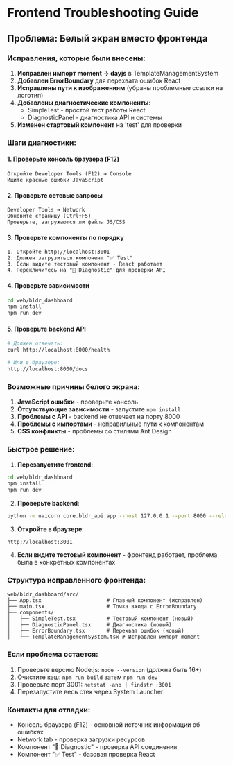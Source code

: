 # Frontend Troubleshooting Guide

## Проблема: Белый экран вместо фронтенда

### Исправления, которые были внесены:

1. **Исправлен импорт moment → dayjs** в TemplateManagementSystem
2. **Добавлен ErrorBoundary** для перехвата ошибок React
3. **Исправлены пути к изображениям** (убраны проблемные ссылки на логотип)
4. **Добавлены диагностические компоненты**:
   - SimpleTest - простой тест работы React
   - DiagnosticPanel - диагностика API и системы
5. **Изменен стартовый компонент** на 'test' для проверки

### Шаги диагностики:

#### 1. Проверьте консоль браузера (F12)
```
Откройте Developer Tools (F12) → Console
Ищите красные ошибки JavaScript
```

#### 2. Проверьте сетевые запросы
```
Developer Tools → Network
Обновите страницу (Ctrl+F5)
Проверьте, загружаются ли файлы JS/CSS
```

#### 3. Проверьте компоненты по порядку
```
1. Откройте http://localhost:3001
2. Должен загрузиться компонент "✅ Test"
3. Если видите тестовый компонент - React работает
4. Переключитесь на "🔧 Diagnostic" для проверки API
```

#### 4. Проверьте зависимости
```bash
cd web/bldr_dashboard
npm install
npm run dev
```

#### 5. Проверьте backend API
```bash
# Должен отвечать:
curl http://localhost:8000/health

# Или в браузере:
http://localhost:8000/docs
```

### Возможные причины белого экрана:

1. **JavaScript ошибки** - проверьте консоль
2. **Отсутствующие зависимости** - запустите `npm install`
3. **Проблемы с API** - backend не отвечает на порту 8000
4. **Проблемы с импортами** - неправильные пути к компонентам
5. **CSS конфликты** - проблемы со стилями Ant Design

### Быстрое решение:

1. **Перезапустите frontend**:
```bash
cd web/bldr_dashboard
npm install
npm run dev
```

2. **Проверьте backend**:
```bash
python -m uvicorn core.bldr_api:app --host 127.0.0.1 --port 8000 --reload
```

3. **Откройте в браузере**:
```
http://localhost:3001
```

4. **Если видите тестовый компонент** - фронтенд работает, проблема была в конкретных компонентах

### Структура исправленного фронтенда:

```
web/bldr_dashboard/src/
├── App.tsx                     # Главный компонент (исправлен)
├── main.tsx                    # Точка входа с ErrorBoundary
├── components/
│   ├── SimpleTest.tsx          # Тестовый компонент (новый)
│   ├── DiagnosticPanel.tsx     # Диагностика (новый)
│   ├── ErrorBoundary.tsx       # Перехват ошибок (новый)
│   └── TemplateManagementSystem.tsx # Исправлен импорт moment
```

### Если проблема остается:

1. Проверьте версию Node.js: `node --version` (должна быть 16+)
2. Очистите кэш: `npm run build` затем `npm run dev`
3. Проверьте порт 3001: `netstat -ano | findstr :3001`
4. Перезапустите весь стек через System Launcher

### Контакты для отладки:

- Консоль браузера (F12) - основной источник информации об ошибках
- Network tab - проверка загрузки ресурсов
- Компонент "🔧 Diagnostic" - проверка API соединения
- Компонент "✅ Test" - базовая проверка React